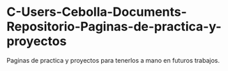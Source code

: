 # C-Users-Cebolla-Documents-Repositorio-Paginas-de-practica-y-proyectos
Paginas de practica y proyectos para tenerlos a mano en futuros trabajos.
